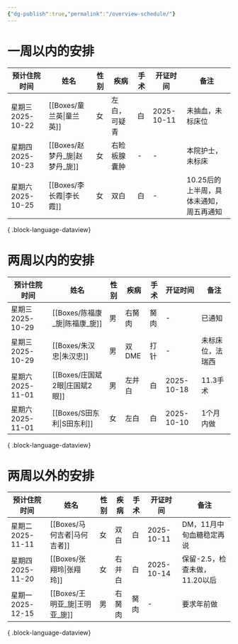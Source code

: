 ```yaml
---
{"dg-publish":true,"permalink":"/overview-schedule/"}
---
```


# 一周以内的安排
| 预计住院时间         | 姓名                        | 性别 | 疾病     | 手术 | 开证时间       | 备注                     |
| -------------- | ------------------------- | -- | ------ | -- | ---------- | ---------------------- |
| 星期三 2025-10-22 | [[Boxes/童兰英\|童兰英]]     | 女  | 左白，可疑青 | 白  | 2025-10-11 | 未抽血，未标床位               |
| 星期四 2025-10-23 | [[Boxes/赵梦丹_旎\|赵梦丹_旎]] | 女  | 右睑板腺囊肿 | \- | \-         | 本院护士，未标床               |
| 星期六 2025-10-25 | [[Boxes/李长霞\|李长霞]]     | 女  | 双白     | 白  | \-         | 10.25后的上半周，具体未通知，周五再通知 |

{ .block-language-dataview}


# 两周以内的安排
| 预计住院时间         | 姓名                        | 性别 | 疾病   | 手术 | 开证时间       | 备注       |
| -------------- | ------------------------- | -- | ---- | -- | ---------- | -------- |
| 星期三 2025-10-29 | [[Boxes/陈福康_旎\|陈福康_旎]] | 男  | 右胬肉  | 胬肉 | \-         | 已通知      |
| 星期三 2025-10-29 | [[Boxes/朱汉忠\|朱汉忠]]     | 男  | 双DME | 打针 | \-         | 未标床位，法瑞西 |
| 星期六 2025-11-01 | [[Boxes/庄国斌2眼\|庄国斌2眼]] | 男  | 左并白  | 白  | 2025-10-18 | 11.3手术   |
| 星期六 2025-11-01 | [[Boxes/S田东利\|S田东利]]   | 女  | 左白   | 白  | 2025-10-10 | 1个月内做    |

{ .block-language-dataview}

# 两周以外的安排
| 预计住院时间         | 姓名                        | 性别 | 疾病  | 手术 | 开证时间       | 备注                  |
| -------------- | ------------------------- | -- | --- | -- | ---------- | ------------------- |
| 星期二 2025-11-11 | [[Boxes/马何吉者\|马何吉者]]   | 女  | 双白  | 白  | 2025-10-11 | DM，11月中旬血糖稳定再说      |
| 星期四 2025-11-20 | [[Boxes/张翔玲\|张翔玲]]     | 女  | 右并白 | 白  | 2025-10-14 | 保留-2.5，检查未做，11.20以后 |
| 星期一 2025-12-15 | [[Boxes/王明亚_旎\|王明亚_旎]] | 男  | 右胬肉 | 胬肉 | \-         | 要求年前做               |

{ .block-language-dataview}

